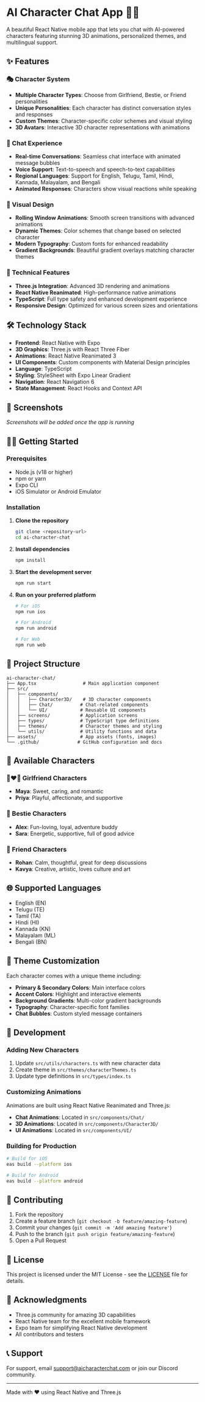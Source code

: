 # AI Character Chat App 🤖💬

A beautiful React Native mobile app that lets you chat with AI-powered characters featuring stunning 3D animations, personalized themes, and multilingual support.

## ✨ Features

### 🎭 Character System
- **Multiple Character Types**: Choose from Girlfriend, Bestie, or Friend personalities
- **Unique Personalities**: Each character has distinct conversation styles and responses
- **Custom Themes**: Character-specific color schemes and visual styling
- **3D Avatars**: Interactive 3D character representations with animations

### 💬 Chat Experience
- **Real-time Conversations**: Seamless chat interface with animated message bubbles
- **Voice Support**: Text-to-speech and speech-to-text capabilities
- **Regional Languages**: Support for English, Telugu, Tamil, Hindi, Kannada, Malayalam, and Bengali
- **Animated Responses**: Characters show visual reactions while speaking

### 🎨 Visual Design
- **Rolling Window Animations**: Smooth screen transitions with advanced animations
- **Dynamic Themes**: Color schemes that change based on selected character
- **Modern Typography**: Custom fonts for enhanced readability
- **Gradient Backgrounds**: Beautiful gradient overlays matching character themes

### 🚀 Technical Features
- **Three.js Integration**: Advanced 3D rendering and animations
- **React Native Reanimated**: High-performance native animations
- **TypeScript**: Full type safety and enhanced development experience
- **Responsive Design**: Optimized for various screen sizes and orientations

## 🛠️ Technology Stack

- **Frontend**: React Native with Expo
- **3D Graphics**: Three.js with React Three Fiber
- **Animations**: React Native Reanimated 3
- **UI Components**: Custom components with Material Design principles
- **Language**: TypeScript
- **Styling**: StyleSheet with Expo Linear Gradient
- **Navigation**: React Navigation 6
- **State Management**: React Hooks and Context API

## 📱 Screenshots

*Screenshots will be added once the app is running*

## 🏃‍♂️ Getting Started

### Prerequisites
- Node.js (v18 or higher)
- npm or yarn
- Expo CLI
- iOS Simulator or Android Emulator

### Installation

1. **Clone the repository**
   ```bash
   git clone <repository-url>
   cd ai-character-chat
   ```

2. **Install dependencies**
   ```bash
   npm install
   ```

3. **Start the development server**
   ```bash
   npm run start
   ```

4. **Run on your preferred platform**
   ```bash
   # For iOS
   npm run ios
   
   # For Android
   npm run android
   
   # For Web
   npm run web
   ```

## 📁 Project Structure

```
ai-character-chat/
├── App.tsx                 # Main application component
├── src/
│   ├── components/
│   │   ├── Character3D/    # 3D character components
│   │   ├── Chat/          # Chat-related components
│   │   └── UI/            # Reusable UI components
│   ├── screens/           # Application screens
│   ├── types/             # TypeScript type definitions
│   ├── themes/            # Character themes and styling
│   └── utils/             # Utility functions and data
├── assets/                # App assets (fonts, images)
└── .github/              # GitHub configuration and docs
```

## 🎯 Available Characters

### 👩‍❤️‍👨 Girlfriend Characters
- **Maya**: Sweet, caring, and romantic
- **Priya**: Playful, affectionate, and supportive

### 🤗 Bestie Characters  
- **Alex**: Fun-loving, loyal, adventure buddy
- **Sara**: Energetic, supportive, full of good advice

### 🧠 Friend Characters
- **Rohan**: Calm, thoughtful, great for deep discussions
- **Kavya**: Creative, artistic, loves culture and art

## 🌐 Supported Languages

- English (EN)
- Telugu (TE) 
- Tamil (TA)
- Hindi (HI)
- Kannada (KN)
- Malayalam (ML)
- Bengali (BN)

## 🎨 Theme Customization

Each character comes with a unique theme including:
- **Primary & Secondary Colors**: Main interface colors
- **Accent Colors**: Highlight and interactive elements
- **Background Gradients**: Multi-color gradient backgrounds
- **Typography**: Character-specific font families
- **Chat Bubbles**: Custom styled message containers

## 🔧 Development

### Adding New Characters

1. Update `src/utils/characters.ts` with new character data
2. Create theme in `src/themes/characterThemes.ts`
3. Update type definitions in `src/types/index.ts`

### Customizing Animations

Animations are built using React Native Reanimated and Three.js:
- **Chat Animations**: Located in `src/components/Chat/`
- **3D Animations**: Located in `src/components/Character3D/`
- **UI Animations**: Located in `src/components/UI/`

### Building for Production

```bash
# Build for iOS
eas build --platform ios

# Build for Android  
eas build --platform android
```

## 🤝 Contributing

1. Fork the repository
2. Create a feature branch (`git checkout -b feature/amazing-feature`)
3. Commit your changes (`git commit -m 'Add amazing feature'`)
4. Push to the branch (`git push origin feature/amazing-feature`)
5. Open a Pull Request

## 📝 License

This project is licensed under the MIT License - see the [LICENSE](LICENSE) file for details.

## 🙏 Acknowledgments

- Three.js community for amazing 3D capabilities
- React Native team for the excellent mobile framework
- Expo team for simplifying React Native development
- All contributors and testers

## 📞 Support

For support, email support@aicharacterchat.com or join our Discord community.

---

Made with ❤️ using React Native and Three.js
